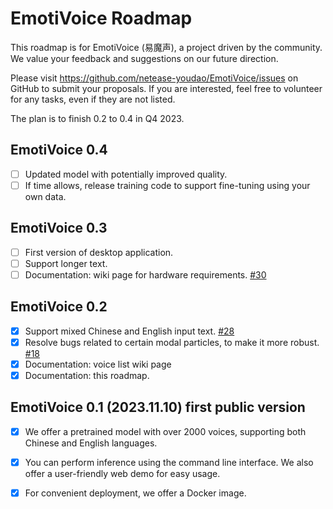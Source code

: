 # EmotiVoice Roadmap

This roadmap is for EmotiVoice (易魔声), a project driven by the community. We value your feedback and suggestions on our future direction.

Please visit https://github.com/netease-youdao/EmotiVoice/issues on GitHub to submit your proposals.
If you are interested, feel free to volunteer for any tasks, even if they are not listed.

The plan is to finish 0.2 to 0.4 in Q4 2023.

## EmotiVoice 0.4

- [ ] Updated model with potentially improved quality.
- [ ] If time allows, release training code to support fine-tuning using your own data.

## EmotiVoice 0.3

- [ ] First version of desktop application.
- [ ] Support longer text.
- [ ] Documentation: wiki page for hardware requirements. [#30](../../issues/30)

## EmotiVoice 0.2

- [x] Support mixed Chinese and English input text. [#28](../../issues/28)
- [x] Resolve bugs related to certain modal particles, to make it more robust. [#18](../../issues/18)
- [x] Documentation: voice list wiki page
- [x] Documentation: this roadmap.

## EmotiVoice 0.1 (2023.11.10) first public version

- [x] We offer a pretrained model with over 2000 voices, supporting both Chinese and English languages.
- [x] You can perform inference using the command line interface. We also offer a user-friendly web demo for easy usage.
- [x] For convenient deployment, we offer a Docker image.

